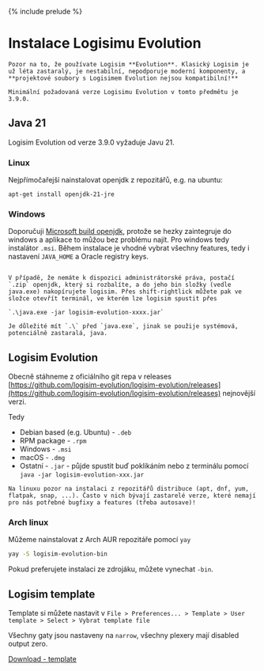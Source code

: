 {% include prelude %}

# Instalace Logisimu Evolution

```admonish important title="Máte správný Logisim?"
Pozor na to, že používate Logisim **Evolution**. Klasický Logisim je už léta zastaralý, je nestabilní, nepodporuje moderní komponenty, a **projektové soubory s Logisimem Evolution nejsou kompatibilní!**
```

```admonish info title="Verze Logisimu Evolution"
Minimální požadovaná verze Logisimu Evolution v tomto předmětu je 3.9.0.
```

## Java 21

Logisim Evolution od verze 3.9.0 vyžaduje Javu 21.

### Linux

Nejpřímočařejší nainstalovat openjdk z repozitářů, e.g. na ubuntu:

`apt-get install openjdk-21-jre`

### Windows

Doporučuji [Microsoft build openjdk](https://learn.microsoft.com/en-us/java/openjdk/download#openjdk-21), protože se hezky zaintegruje do windows a aplikace to můžou bez problému najít. Pro windows tedy instalátor `.msi`. Během instalace je vhodné vybrat všechny features, tedy i nastavení `JAVA_HOME` a Oracle registry keys.

```admonish info title="Instalace bez administrátorských práv (e.g. ve škole)",collapsible=true

V případě, že nemáte k dispozici administrátorské práva, postačí `.zip` openjdk, který si rozbalíte, a do jeho bin složky (vedle java.exe) nakopírujete logisim. Přes shift-rightlick můžete pak ve složce otevřít terminál, ve kterém lze logisim spustit přes

`.\java.exe -jar logisim-evolution-xxxx.jar`

Je důležité mít `.\` před `java.exe`, jinak se použije systémová, potenciálně zastaralá, java.
```

## Logisim Evolution

Obecně stáhneme z oficiálního git repa v releases [https://github.com/logisim-evolution/logisim-evolution/releases](https://github.com/logisim-evolution/logisim-evolution/releases) nejnovější verzi.

Tedy

- Debian based (e.g. Ubuntu) - `.deb`
- RPM package - `.rpm`
- Windows - `.msi`
- macOS - `.dmg`
- Ostatní - `.jar` - půjde spustit buď poklikáním nebo z terminálu pomocí `java -jar logisim-evolution-xxx.jar`

```admonish warning
Na linuxu pozor na instalaci z repozitářů distribuce (apt, dnf, yum, flatpak, snap, ...). Často v nich bývají zastarelé verze, které nemají pro nás potřebné bugfixy a features (třeba autosave)!
```

### Arch linux

Můžeme nainstalovat z Arch AUR repozitáře pomocí `yay`

```bash
yay -S logisim-evolution-bin
```

Pokud preferujete instalaci ze zdrojáku, můžete vynechat `-bin`.

## Logisim template

Template si můžete nastavit v `File > Preferences... > Template > User template > Select > Vybrat template file`

Všechny gaty jsou nastaveny na `narrow`, všechny plexery mají disabled output zero.

[Download - template](../logisim/template.circ)
